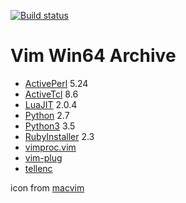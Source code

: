 [![Build status](https://ci.appveyor.com/api/projects/status/4yfq1c6f4al1l35t?svg=true)](https://ci.appveyor.com/project/JieC/vimx64)

# Vim Win64 Archive

* [ActivePerl](http://www.activestate.com/activeperl/downloads) 5.24
* [ActiveTcl](http://www.activestate.com/activetcl/downloads) 8.6
* [LuaJIT](http://luajit.org/download.html) 2.0.4
* [Python](https://www.python.org/downloads/) 2.7
* [Python3](https://www.python.org/downloads/) 3.5
* [RubyInstaller](http://rubyinstaller.org/downloads/) 2.3
* [vimproc.vim](https://github.com/Shougo/vimproc.vim/)
* [vim-plug](https://github.com/junegunn/vim-plug/)
* [tellenc](https://github.com/adah1972/tellenc/)

icon from [macvim](https://github.com/macvim-dev/macvim/blob/master/src/MacVim/icons/MacVim.icns)
